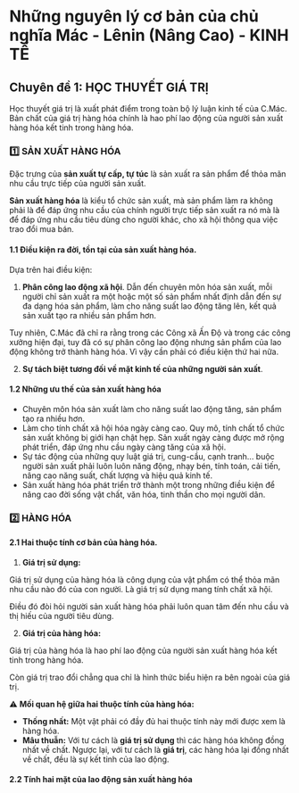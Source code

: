 # Những nguyên lý cơ bản của chủ nghĩa Mác - Lênin (Nâng Cao) - KINH TẾ

## Chuyên đề 1: HỌC THUYẾT GIÁ TRỊ

Học thuyết giá trị là xuất phát điểm trong toàn bộ lý luận kinh tế của C.Mác. Bản chất của giá trị hàng hóa chính là hao phí lao động của người sản xuất hàng hóa kết tinh trong hàng hóa.

### 1️⃣ SẢN XUẤT HÀNG HÓA

Đặc trưng của **sản xuất tự cấp, tự túc** là sản xuất ra sản phẩm để thỏa mãn nhu cầu trực tiếp của người sản xuất. 

**Sản xuất hàng hóa** là kiểu tổ chức sản xuất, mà sản phẩm làm ra không phải là để đáp ứng nhu cầu của chính người trực tiếp sản xuất ra nó mà là để đáp ứng nhu cầu tiêu dùng cho người khác, cho xã hội thông qua việc trao đổi mua bán.

#### 1.1 Điều kiện ra đời, tồn tại của sản xuất hàng hóa.

Dựa trên hai điều kiện:

1. **Phân công lao động xã hội**. Dẫn đến chuyên môn hóa sản xuất, mỗi người chỉ sản xuất ra một hoặc một số sản phẩm nhất định dẫn đến sự đa dạng hóa sản phẩm, làm cho năng suất lao động tăng lên, kết quả sản xuất tạo ra nhiều sản phẩm hơn. 

Tuy nhiên, C.Mác đã chỉ ra rằng trong các Công xã Ấn Độ và trong các công xưởng hiện đại, tuy đã có sự phân công lao động nhưng sản phẩm của lao động không trở thành hàng hóa. Vì vậy cần phải có điều kiện thứ hai nữa.

2. **Sự tách biệt tương đối về mặt kinh tế của những người sản xuất**.

#### 1.2 Những ưu thế của sản xuất hàng hóa

- Chuyên môn hóa sản xuất làm cho năng suất lao động tăng, sản phẩm tạo ra nhiều hơn. 
- Làm cho tính chất xã hội hóa ngày càng cao. Quy mô, tính chất tổ chức sản xuất không bị giới hạn chật hẹp. Sản xuất ngày càng được mở rộng phát triển, đáp ứng nhu cầu ngày càng tăng của xã hội.
- Sự tác động của những quy luật giá trị, cung-cầu, cạnh tranh... buộc người sản xuất phải luôn luôn năng động, nhạy bén, tính toán, cải tiến, nâng cao năng suất, chất lượng và hiệu quả kinh tế.
- Sản xuất hàng hóa phát triển trở thành một trong những điều kiện để nâng cao đời sống vật chất, văn hóa, tinh thần cho mọi người dân.

### 2️⃣ HÀNG HÓA

#### 2.1 Hai thuộc tính cơ bản của hàng hóa.

1. **Giá trị sử dụng:**

Giá trị sử dụng của hàng hóa là công dụng của vật phẩm có thể thỏa mãn nhu cầu nào đó của con người. Là giá trị sử dụng mang tính chất xã hội. 

Điều đó đòi hỏi người sản xuất hàng hóa phải luôn quan tâm đến nhu cầu và thị hiếu của người tiêu dùng.

2. **Giá trị của hàng hóa:**

Giá trị của hàng hóa là hao phí lao động của người sản xuất hàng hóa kết tinh trong hàng hóa. 

Còn giá trị trao đổi chẳng qua chỉ là hình thức biểu hiện ra bên ngoài của giá trị.

⚠️ **Mối quan hệ giữa hai thuộc tính của hàng hóa:**

- **Thống nhất:** Một vật phải có đầy đủ hai thuộc tính này mới được xem là hàng hóa. 
- **Mâu thuẫn:** Với tư cách là **giá trị sử dụng** thì các hàng hóa không đồng nhất về chất. Ngược lại, với tư cách là **giá trị**, các hàng hóa lại đồng nhất về chất, đều là sự kết tinh của lao động.

#### 2.2 Tính hai mặt của lao động sản xuất hàng hóa

